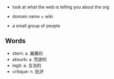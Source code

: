- look at what the web is telling you about the org
- domain name + wiki

- a small group of people

## Words

- stern: a. 嚴厲的
- absurb: a. 荒謬的
- legit: a. 合法的
- critique: n. 批評